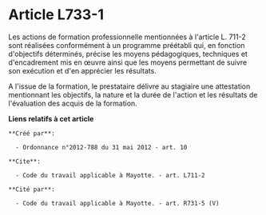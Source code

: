 # Article L733-1

Les actions de formation professionnelle mentionnées à l'article L. 711-2 sont réalisées conformément à un programme
préétabli qui, en fonction d'objectifs déterminés, précise les moyens pédagogiques, techniques et d'encadrement mis en œuvre
ainsi que les moyens permettant de suivre son exécution et d'en apprécier les résultats. 

A l'issue de la formation, le prestataire délivre au stagiaire une attestation mentionnant les objectifs, la nature et la
durée de l'action et les résultats de l'évaluation des acquis de la formation.

**Liens relatifs à cet article**

	**Créé par**:

	  - Ordonnance n°2012-788 du 31 mai 2012 - art. 10

	**Cite**:

	  - Code du travail applicable à Mayotte. - art. L711-2

	**Cité par**:

	  - Code du travail applicable à Mayotte. - art. R731-5 (V)
